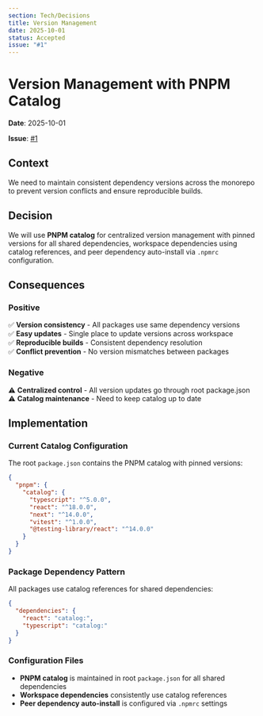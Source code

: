 ```yaml
---
section: Tech/Decisions
title: Version Management
date: 2025-10-01
status: Accepted
issue: "#1"
---
```


# Version Management with PNPM Catalog

**Date**: 2025-10-01 
 
**Issue**: [#1](https://github.com/kartuli-app/kartuli/issues/1)

## Context

We need to maintain consistent dependency versions across the monorepo to prevent version conflicts and ensure reproducible builds.

## Decision

We will use **PNPM catalog** for centralized version management with pinned versions for all shared dependencies, workspace dependencies using catalog references, and peer dependency auto-install via `.npmrc` configuration.

## Consequences

### Positive
✅ **Version consistency** - All packages use same dependency versions  
✅ **Easy updates** - Single place to update versions across workspace  
✅ **Reproducible builds** - Consistent dependency resolution  
✅ **Conflict prevention** - No version mismatches between packages  

### Negative
⚠️ **Centralized control** - All version updates go through root package.json  
⚠️ **Catalog maintenance** - Need to keep catalog up to date  

## Implementation

### Current Catalog Configuration
The root `package.json` contains the PNPM catalog with pinned versions:
```json
{
  "pnpm": {
    "catalog": {
      "typescript": "^5.0.0",
      "react": "^18.0.0",
      "next": "^14.0.0",
      "vitest": "^1.0.0",
      "@testing-library/react": "^14.0.0"
    }
  }
}
```

### Package Dependency Pattern
All packages use catalog references for shared dependencies:
```json
{
  "dependencies": {
    "react": "catalog:",
    "typescript": "catalog:"
  }
}
```

### Configuration Files
- **PNPM catalog** is maintained in root `package.json` for all shared dependencies
- **Workspace dependencies** consistently use catalog references
- **Peer dependency auto-install** is configured via `.npmrc` settings
